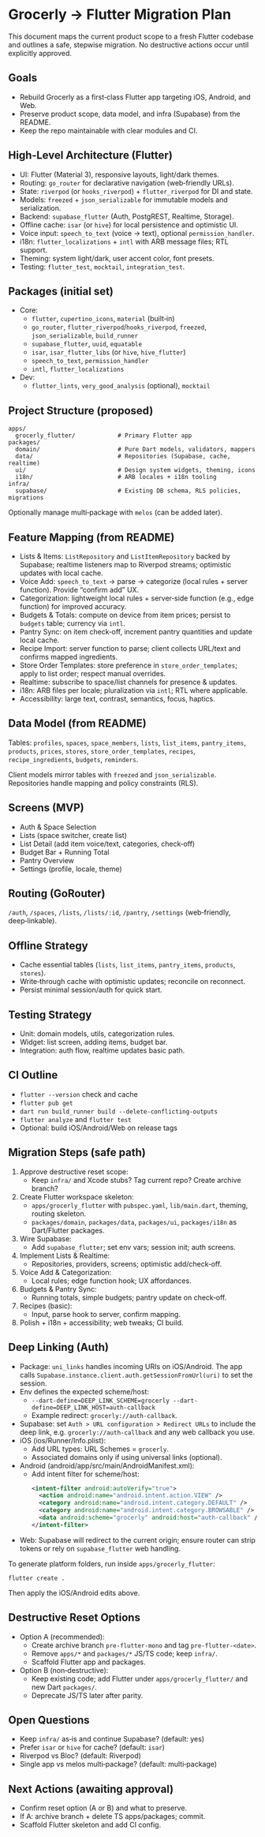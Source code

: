# Grocerly → Flutter Migration Plan

This document maps the current product scope to a fresh Flutter codebase and outlines a safe, stepwise migration. No destructive actions occur until explicitly approved.

## Goals
- Rebuild Grocerly as a first‑class Flutter app targeting iOS, Android, and Web.
- Preserve product scope, data model, and infra (Supabase) from the README.
- Keep the repo maintainable with clear modules and CI.

## High‑Level Architecture (Flutter)
- UI: Flutter (Material 3), responsive layouts, light/dark themes.
- Routing: `go_router` for declarative navigation (web‑friendly URLs).
- State: `riverpod` (or `hooks_riverpod`) + `flutter_riverpod` for DI and state.
- Models: `freezed` + `json_serializable` for immutable models and serialization.
- Backend: `supabase_flutter` (Auth, PostgREST, Realtime, Storage).
- Offline cache: `isar` (or `hive`) for local persistence and optimistic UI.
- Voice input: `speech_to_text` (voice → text), optional `permission_handler`.
- i18n: `flutter_localizations` + `intl` with ARB message files; RTL support.
- Theming: system light/dark, user accent color, font presets.
- Testing: `flutter_test`, `mocktail`, `integration_test`.

## Packages (initial set)
- Core:
  - `flutter`, `cupertino_icons`, `material` (built‑in)
  - `go_router`, `flutter_riverpod`/`hooks_riverpod`, `freezed`, `json_serializable`, `build_runner`
  - `supabase_flutter`, `uuid`, `equatable`
  - `isar`, `isar_flutter_libs` (or `hive`, `hive_flutter`)
  - `speech_to_text`, `permission_handler`
  - `intl`, `flutter_localizations`
- Dev:
  - `flutter_lints`, `very_good_analysis` (optional), `mocktail`

## Project Structure (proposed)
```
apps/
  grocerly_flutter/            # Primary Flutter app
packages/
  domain/                      # Pure Dart models, validators, mappers
  data/                        # Repositories (Supabase, cache, realtime)
  ui/                          # Design system widgets, theming, icons
  i18n/                        # ARB locales + i18n tooling
infra/
  supabase/                    # Existing DB schema, RLS policies, migrations
```

Optionally manage multi‑package with `melos` (can be added later).

## Feature Mapping (from README)
- Lists & Items: `ListRepository` and `ListItemRepository` backed by Supabase; realtime listeners map to Riverpod streams; optimistic updates with local cache.
- Voice Add: `speech_to_text` → parse → categorize (local rules + server function). Provide “confirm add” UX.
- Categorization: lightweight local rules + server‑side function (e.g., edge function) for improved accuracy.
- Budgets & Totals: compute on device from item prices; persist to `budgets` table; currency via `intl`.
- Pantry Sync: on item check‑off, increment pantry quantities and update local cache.
- Recipe Import: server function to parse; client collects URL/text and confirms mapped ingredients.
- Store Order Templates: store preference in `store_order_templates`; apply to list order; respect manual overrides.
- Realtime: subscribe to space/list channels for presence & updates.
- i18n: ARB files per locale; pluralization via `intl`; RTL where applicable.
- Accessibility: large text, contrast, semantics, focus, haptics.

## Data Model (from README)
Tables: `profiles`, `spaces`, `space_members`, `lists`, `list_items`, `pantry_items`, `products`, `prices`, `stores`, `store_order_templates`, `recipes`, `recipe_ingredients`, `budgets`, `reminders`.

Client models mirror tables with `freezed` and `json_serializable`. Repositories handle mapping and policy constraints (RLS).

## Screens (MVP)
- Auth & Space Selection
- Lists (space switcher, create list)
- List Detail (add item voice/text, categories, check‑off)
- Budget Bar + Running Total
- Pantry Overview
- Settings (profile, locale, theme)

## Routing (GoRouter)
`/auth`, `/spaces`, `/lists`, `/lists/:id`, `/pantry`, `/settings` (web‑friendly, deep‑linkable).

## Offline Strategy
- Cache essential tables (`lists`, `list_items`, `pantry_items`, `products`, `stores`).
- Write‑through cache with optimistic updates; reconcile on reconnect.
- Persist minimal session/auth for quick start.

## Testing Strategy
- Unit: domain models, utils, categorization rules.
- Widget: list screen, adding items, budget bar.
- Integration: auth flow, realtime updates basic path.

## CI Outline
- `flutter --version` check and cache
- `flutter pub get`
- `dart run build_runner build --delete-conflicting-outputs`
- `flutter analyze` and `flutter test`
- Optional: build iOS/Android/Web on release tags

## Migration Steps (safe path)
1) Approve destructive reset scope:
   - Keep `infra/` and Xcode stubs? Tag current repo? Create archive branch?
2) Create Flutter workspace skeleton:
   - `apps/grocerly_flutter` with `pubspec.yaml`, `lib/main.dart`, theming, routing skeleton.
   - `packages/domain`, `packages/data`, `packages/ui`, `packages/i18n` as Dart/Flutter packages.
3) Wire Supabase:
   - Add `supabase_flutter`; set env vars; session init; auth screens.
4) Implement Lists & Realtime:
   - Repositories, providers, screens; optimistic add/check‑off.
5) Voice Add & Categorization:
   - Local rules; edge function hook; UX affordances.
6) Budgets & Pantry Sync:
   - Running totals, simple budgets; pantry update on check‑off.
7) Recipes (basic):
   - Input, parse hook to server, confirm mapping.
8) Polish + i18n + accessibility; web tweaks; CI build.

## Deep Linking (Auth)
- Package: `uni_links` handles incoming URIs on iOS/Android. The app calls `Supabase.instance.client.auth.getSessionFromUrl(uri)` to set the session.
- Env defines the expected scheme/host:
  - `--dart-define=DEEP_LINK_SCHEME=grocerly --dart-define=DEEP_LINK_HOST=auth-callback`
  - Example redirect: `grocerly://auth-callback`.
- Supabase: set `Auth > URL configuration > Redirect URLs` to include the deep link, e.g. `grocerly://auth-callback` and any web callback you use.
- iOS (ios/Runner/Info.plist):
  - Add URL types: URL Schemes = `grocerly`.
  - Associated domains only if using universal links (optional).
- Android (android/app/src/main/AndroidManifest.xml):
  - Add intent filter for scheme/host:
    ```xml
    <intent-filter android:autoVerify="true">
      <action android:name="android.intent.action.VIEW" />
      <category android:name="android.intent.category.DEFAULT" />
      <category android:name="android.intent.category.BROWSABLE" />
      <data android:scheme="grocerly" android:host="auth-callback" />
    </intent-filter>
    ```
- Web: Supabase will redirect to the current origin; ensure router can strip tokens or rely on `supabase_flutter` web handling.

To generate platform folders, run inside `apps/grocerly_flutter`:
```
flutter create .
```
Then apply the iOS/Android edits above.

## Destructive Reset Options
- Option A (recommended):
  - Create archive branch `pre-flutter-mono` and tag `pre-flutter-<date>`.
  - Remove `apps/*` and `packages/*` JS/TS code; keep `infra/`.
  - Scaffold Flutter app and packages.
- Option B (non‑destructive):
  - Keep existing code; add Flutter under `apps/grocerly_flutter/` and new Dart `packages/`.
  - Deprecate JS/TS later after parity.

## Open Questions
- Keep `infra/` as‑is and continue Supabase? (default: yes)
- Prefer `isar` or `hive` for cache? (default: `isar`)
- Riverpod vs Bloc? (default: Riverpod)
- Single app vs melos multi‑package? (default: multi‑package)

## Next Actions (awaiting approval)
- Confirm reset option (A or B) and what to preserve.
- If A: archive branch + delete TS apps/packages; commit.
- Scaffold Flutter skeleton and add CI config.
